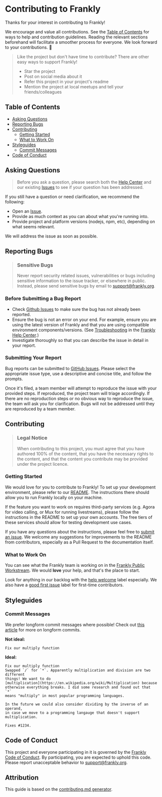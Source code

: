 <!-- omit in toc -->
# Contributing to Frankly

Thanks for your interest in contributing to Frankly!

We encourage and value all contributions. See the [Table of Contents](#table-of-contents) for ways to help and contribution guidelines. Reading the relevant sections beforehand will facilitate a smoother process for everyone. We look forward to your contributions. 🎉

> Like the project but don't have time to contribute? There are other easy ways to support Frankly!
> - Star the project
> - Post on social media about it
> - Refer this project in your project's readme
> - Mention the project at local meetups and tell your friends/colleagues

<!-- omit in toc -->
## Table of Contents

- [Asking Questions](#asking-questions)
- [Reporting Bugs](#reporting-bugs)
- [Contributing](#contributing)
  - [Getting Started](#getting-started)
  - [What to Work On](#what-to-work-on)
- [Styleguides](#styleguides)
  - [Commit Messages](#commit-messages)
- [Code of Conduct](#code-of-conduct)

## Asking Questions

> Before you ask a question, please search both the [Help Center](https://rebootingsocialmedia.notion.site/Frankly-Help-Center-23b4f9a120a344d4af2b2ce44b2ae229) and our existing [Issues](https://github.com/berkmancenter/frankly/issues) to see if your question has been addressed.

If you still have a question or need clarification, we recommend the following:

- Open an [Issue](https://github.com/berkmancenter/frankly/issues/new/choose).
- Provide as much context as you can about what you're running into.
- Provide project and platform versions (nodejs, npm, etc), depending on what seems relevant.

We will address the issue as soon as possible.

## Reporting Bugs
> ### Sensitive Bugs <!-- omit in toc -->
> Never report security related issues, vulnerabilities or bugs including sensitive information to the issue tracker, or elsewhere in public. Instead, please send sensitive bugs by email to <support@frankly.org>.

<!-- omit in toc -->
### Before Submitting a Bug Report

- Check [Github Issues](https://github.com/berkmancenter/frankly/issues?q=label%3Abug) to make sure the bug has not already been reported.
- Ensure the bug is not an error on your end. For example, ensure you are using the latest version of Frankly and that you are using compatible environment components/versions. (See [Troubleshooting](https://rebootingsocialmedia.notion.site/Troubleshooting-c6f922b816a742a9bba4bf000e84565d) in the [Frankly Help Center](https://rebootingsocialmedia.notion.site/Frankly-Help-Center-23b4f9a120a344d4af2b2ce44b2ae229).)
- Investigate thoroughly so that you can describe the issue in detail in your report.

<!-- omit in toc -->
### Submitting Your Report

Bug reports can be submitted to [GitHub Issues](https://github.com/berkmancenter/frankly/issues/new/choose). Please select the appropriate issue type, use a descriptive and concise title, and follow the prompts.

Once it's filed, a team member will attempt to reproduce the issue with your provided steps. If reproduced, the project team will triage accordingly. If there are no reproduction steps or no obvious way to reproduce the issue, the team will ask you for clarification. Bugs will not be addressed until they are reproduced by a team member.

## Contributing

> ### Legal Notice <!-- omit in toc -->
> When contributing to this project, you must agree that you have authored 100% of the content, that you have the necessary rights to the content, and that the content you contribute may be provided under the project licence.

### Getting Started
We would love for you to contribute to Frankly! To set up your development environment, please refer to our [README](https://github.com/berkmancenter/frankly/blob/staging/README.md). The instructions there should allow you to run Frankly locally on your machine.

If the feature you want to work on requires third-party services (e.g. Agora for video calling, or Mux for running livestreams), please follow the instructions in the README to set up your own accounts. The free tiers of these services should allow for testing development use cases.

If you have any questions about the instructions, please feel free to [submit an issue](https://github.com/berkmancenter/frankly/issues/new). We welcome any suggestions for improvements to the README from contributors, especially as a Pull Request to the documentation itself.

### What to Work On
You can see what the Frankly team is working on in the [Frankly Public Workstream](https://github.com/orgs/berkmancenter/projects/3). We would **love** your help, and that's the place to start.

Look for anything in our backlog with the [help welcome](https://github.com/orgs/berkmancenter/projects/3/views/1?filterQuery=-status%3A%22Won%27t+Do%22%2C%22Consider+Later%22+label%3A%22help+welcome%22) label especially. We also have a [good first issue](https://github.com/orgs/berkmancenter/projects/3/views/1?filterQuery=-status%3A%22Won%27t+Do%22%2C%22Consider+Later%22+label%3A%22good+first+issue%22+) label for first-time contributors.

## Styleguides
### Commit Messages
We prefer longform commit messages where possible! Check out [this article](https://meedan.com/post/how-to-write-longform-git-commits-for-better-software-development) for more on longform commits.

**Not ideal:**

```
Fix our multiply function
```

**Ideal:**

```
Fix our multiply function
Swapped `/` for `*`. Apparently multiplication and division are two different
things! We want to do
[multiplication](https://en.wikipedia.org/wiki/Multiplication) because
otherwise everything breaks. I did some research and found out that `*`
means "multiply" in most popular programming languages.

In the future we could also consider dividing by the inverse of an operand,
in case we move to a programming langauge that doesn't support multiplication.

Fixes #1234.
```

## Code of Conduct

This project and everyone participating in it is governed by the
[Frankly Code of Conduct](https://github.com/berkmancenter/frankly/blob/staging/CODE_OF_CONDUCT.md).
By participating, you are expected to uphold this code. Please report unacceptable behavior
to <support@frankly.org>.

<!-- omit in toc -->
## Attribution
This guide is based on the [contributing.md generator](https://contributing.md/generator).
